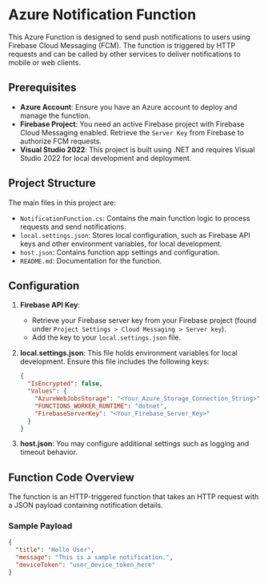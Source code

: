 # Azure Notification Function

This Azure Function is designed to send push notifications to users using Firebase Cloud Messaging (FCM). The function is triggered by HTTP requests and can be called by other services to deliver notifications to mobile or web clients.

## Prerequisites

- **Azure Account**: Ensure you have an Azure account to deploy and manage the function.
- **Firebase Project**: You need an active Firebase project with Firebase Cloud Messaging enabled. Retrieve the `Server Key` from Firebase to authorize FCM requests.
- **Visual Studio 2022**: This project is built using .NET and requires Visual Studio 2022 for local development and deployment.

## Project Structure

The main files in this project are:

- `NotificationFunction.cs`: Contains the main function logic to process requests and send notifications.
- `local.settings.json`: Stores local configuration, such as Firebase API keys and other environment variables, for local development.
- `host.json`: Contains function app settings and configuration.
- `README.md`: Documentation for the function.

## Configuration

1. **Firebase API Key**:
   - Retrieve your Firebase server key from your Firebase project (found under `Project Settings > Cloud Messaging > Server key`).
   - Add the key to your `local.settings.json` file.

2. **local.settings.json**: This file holds environment variables for local development. Ensure this file includes the following keys:

    ```json
    {
      "IsEncrypted": false,
      "Values": {
        "AzureWebJobsStorage": "<Your_Azure_Storage_Connection_String>",
        "FUNCTIONS_WORKER_RUNTIME": "dotnet",
        "FirebaseServerKey": "<Your_Firebase_Server_Key>"
      }
    }
    ```

3. **host.json**: You may configure additional settings such as logging and timeout behavior.

## Function Code Overview

The function is an HTTP-triggered function that takes an HTTP request with a JSON payload containing notification details.

### Sample Payload

```json
{
  "title": "Hello User",
  "message": "This is a sample notification.",
  "deviceToken": "user_device_token_here"
}
